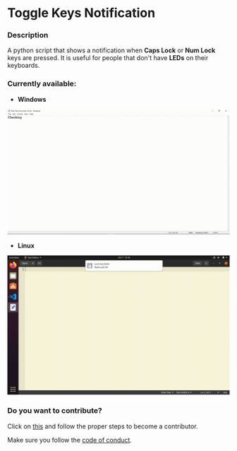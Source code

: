 # Toggle Keys Notification

### Description

A python script that shows a notification when **Caps Lock** or **Num Lock** keys are pressed. It is useful for people that don't have **LEDs** on their keyboards. 


### Currently available:

- **Windows** 

<p align = "center">
  <img text = "Windows Toggle Key Notification Demo" src = "/Windows Toggle Key Notification.gif"/>
</p> 

- **Linux**

<p align = "center">
  <img text = "Linux Toggle Key Notification Demo" src = "/Linux Toggle Key Notification.gif"/>
</p> 

### Do you want to contribute?

Click on [this](CONTRIBUTING.md) and follow the proper steps to become a contributor.

Make sure you follow the [code of conduct](CODE_OF_CONDUCT.md).



